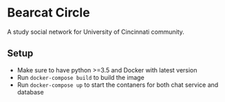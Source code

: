 # Bearcat Circle

A study social network for University of Cincinnati community.

## Setup
- Make sure to have python >=3.5 and Docker with latest version
- Run `docker-compose build` to build the image
- Run `docker-compose up` to start the contaners for both chat service and database
